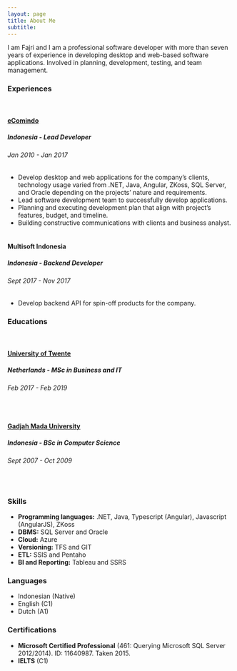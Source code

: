 ```yaml
---
layout: page
title: About Me
subtitle: 
---
```


I am Fajri and I am a professional software developer with more than seven years of experience in developing desktop and web-based software applications. Involved in planning, development, testing, and team management.

### Experiences
&nbsp;
#### [eComindo](http://www.ecomindo.com/)
##### Indonesia - Lead Developer
###### Jan 2010 - Jan 2017
- Develop desktop and web applications for the company’s clients, technology usage varied from .NET, Java, Angular, ZKoss, SQL Server, and Oracle depending on the projects’ nature and requirements.
- Lead software development team to successfully develop applications.
- Planning and executing development plan that align with project’s features, budget, and timeline.
- Building constructive communications with clients and business analyst.
&nbsp;
#### Multisoft Indonesia
##### Indonesia - Backend Developer
###### Sept 2017 - Nov 2017
- Develop backend API for spin-off products for the company.
&nbsp;
### Educations
&nbsp;
#### [University of Twente](https://www.utwente.nl/en/)
##### Netherlands - MSc in Business and IT
###### Feb 2017 - Feb 2019
&nbsp;
#### [Gadjah Mada University](https://ugm.ac.id/en/)
##### Indonesia - BSc in Computer Science
###### Sept 2007 - Oct 2009
&nbsp;
### Skills
- **Programming languages:** .NET, Java, Typescript (Angular), Javascript (AngularJS), ZKoss
- **DBMS:** SQL Server and Oracle
- **Cloud:** Azure
- **Versioning:** TFS and GIT
- **ETL:** SSIS and Pentaho
- **BI and Reporting:** Tableau and SSRS
&nbsp;
### Languages
- Indonesian (Native)
- English (C1)
- Dutch (A1)
&nbsp;
### Certifications
- **Microsoft Certified Professional** (461: Querying Microsoft SQL Server 2012/2014). ID: 11640987. Taken 2015.
- **IELTS** (C1)
